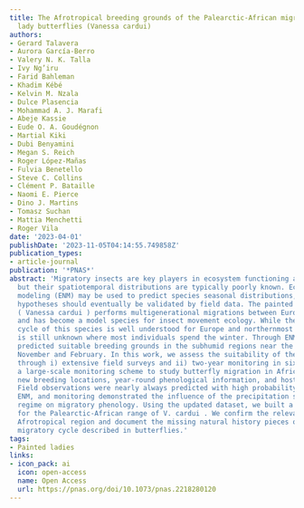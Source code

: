 ```yaml
---
title: The Afrotropical breeding grounds of the Palearctic-African migratory painted
  lady butterflies (Vanessa cardui)
authors:
- Gerard Talavera
- Aurora García-Berro
- Valery N. K. Talla
- Ivy Ng’iru
- Farid Bahleman
- Khadim Kébé
- Kelvin M. Nzala
- Dulce Plasencia
- Mohammad A. J. Marafi
- Abeje Kassie
- Eude O. A. Goudégnon
- Martial Kiki
- Dubi Benyamini
- Megan S. Reich
- Roger López-Mañas
- Fulvia Benetello
- Steve C. Collins
- Clément P. Bataille
- Naomi E. Pierce
- Dino J. Martins
- Tomasz Suchan
- Mattia Menchetti
- Roger Vila
date: '2023-04-01'
publishDate: '2023-11-05T04:14:55.749858Z'
publication_types:
- article-journal
publication: '*PNAS*'
abstract: 'Migratory insects are key players in ecosystem functioning and services,
  but their spatiotemporal distributions are typically poorly known. Ecological niche
  modeling (ENM) may be used to predict species seasonal distributions, but the resulting
  hypotheses should eventually be validated by field data. The painted lady butterfly
  ( Vanessa cardui ) performs multigenerational migrations between Europe and Africa
  and has become a model species for insect movement ecology. While the annual migration
  cycle of this species is well understood for Europe and northernmost Africa, it
  is still unknown where most individuals spend the winter. Through ENM, we previously
  predicted suitable breeding grounds in the subhumid regions near the tropics between
  November and February. In this work, we assess the suitability of these predictions
  through i) extensive field surveys and ii) two-year monitoring in six countries:
  a large-scale monitoring scheme to study butterfly migration in Africa. We document
  new breeding locations, year-round phenological information, and hostplant use.
  Field observations were nearly always predicted with high probability by the previous
  ENM, and monitoring demonstrated the influence of the precipitation seasonality
  regime on migratory phenology. Using the updated dataset, we built a refined ENM
  for the Palearctic-African range of V. cardui . We confirm the relevance of the
  Afrotropical region and document the missing natural history pieces of the longest
  migratory cycle described in butterflies.'
tags:
- Painted ladies
links:
- icon_pack: ai
  icon: open-access
  name: Open Access
  url: https://pnas.org/doi/10.1073/pnas.2218280120
---
```

